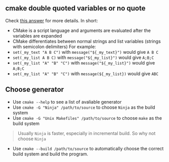 
## cmake double quoted variables or no quote
Check [this answer](https://stackoverflow.com/questions/35847655/when-should-i-quote-cmake-variables) for more details. In short:
- CMake is a script language and arguments are evaluated after the variables are expanded
- CMake differentiates between normal strings and list variables (strings with semicolon delimiters)
For example:
- `set(_my_text "A B C")` with `message("${_my_text}")` would give `A B C`
- `set(_my_list A B C)` with `message("${_my_list}")` would give `A;B;C`
- `set(_my_list "A" "B" "C")` with `message("${_my_list}")` would give `A;B;C`
- `set(_my_list "A" "B" "C")` with `message(${_my_list})` would give `ABC`

## Choose generator
- Use `cmake --help` to see a list of avaliable generator
- Use `cmake -G "Ninja" /path/to/source` to choose `Ninja` as the build system
- Use `cmake -G "Unix Makefiles" /path/to/source` to choose `make` as the build system
> Usually `Ninja` is faster, especially in incremental build. So why not choose `Ninja`
- Use `cmake --build /path/to/source` to automatically choose the correct build system and build the program.

